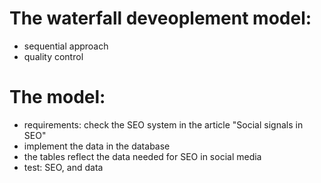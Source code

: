 # The waterfall deveoplement model:

* sequential approach
* quality control

# The model:

* requirements: check the SEO system in the article "Social signals in SEO"
* implement the data in the database
* the tables reflect the data needed for SEO in social media
* test: SEO, and data
